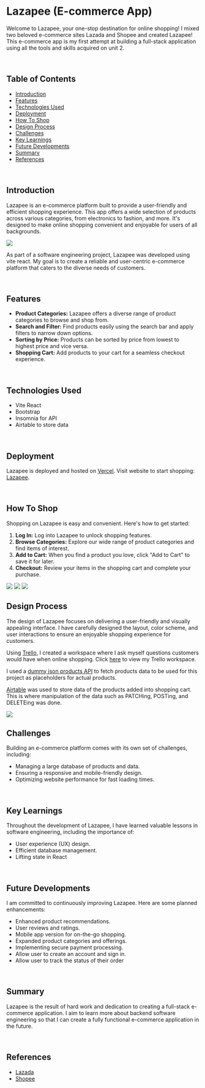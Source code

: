 # Lazapee (E-commerce App)

Welcome to Lazapee, your one-stop destination for online shopping! I mixed two beloved e-commerce sites Lazada and Shopee and created Lazapee! This e-commerce app is my first attempt at building a full-stack application using all the tools and skills acquired on unit 2.

<br>

## Table of Contents

- [Introduction](#introduction)
- [Features](#features)
- [Technologies Used](#technologies-used)
- [Deployment](#deployment)
- [How To Shop](#how-to-shop)
- [Design Process](#design-process)
- [Challenges](#challenges)
- [Key Learnings](#key-learnings)
- [Future Developments](#future-developments)
- [Summary](#summary)
- [References](#references)

<br>

## Introduction

Lazapee is an e-commerce platform built to provide a user-friendly and efficient shopping experience. This app offers a wide selection of products across various categories, from electronics to fashion, and more. It's designed to make online shopping convenient and enjoyable for users of all backgrounds.

<img src="https://raw.githubusercontent.com/waffleswithmaplesyrup/e-commerce-app/main/public/products.png">

As part of a software engineering project, Lazapee was developed using vite react. My goal is to create a reliable and user-centric e-commerce platform that caters to the diverse needs of customers.

<br>

## Features

- **Product Categories:** Lazapee offers a diverse range of product categories to browse and shop from.
- **Search and Filter:** Find products easily using the search bar and apply filters to narrow down options.
- **Sorting by Price:** Products can be sorted by price from lowest to highest price and vice versa.
- **Shopping Cart:** Add products to your cart for a seamless checkout experience.

<br>

## Technologies Used

- Vite React
- Bootstrap
- Insomnia for API
- Airtable to store data

<br>

## Deployment

Lazapee is deployed and hosted on [Vercel](https://vercel.com/). Visit website to start shopping: [Lazapee](https://e-commerce-app-five-eta.vercel.app/).

<br>

## How To Shop

Shopping on Lazapee is easy and convenient. Here's how to get started:

1. **Log In:** Log into Lazapee to unlock shopping features.
2. **Browse Categories:** Explore our wide range of product categories and find items of interest.
3. **Add to Cart:** When you find a product you love, click "Add to Cart" to save it for later.
4. **Checkout:** Review your items in the shopping cart and complete your purchase.

<img src="https://raw.githubusercontent.com/waffleswithmaplesyrup/e-commerce-app/main/public/login.png">

<img src="https://raw.githubusercontent.com/waffleswithmaplesyrup/e-commerce-app/main/public/product-info.png">

<img src="https://raw.githubusercontent.com/waffleswithmaplesyrup/e-commerce-app/main/public/cart-page.png">

<br>

## Design Process

The design of Lazapee focuses on delivering a user-friendly and visually appealing interface. I have carefully designed the layout, color scheme, and user interactions to ensure an enjoyable shopping experience for customers.

Using [Trello](https://trello.com/), I created a workspace where I ask myself questions customers would have when online shopping. Click [here](https://trello.com/invite/b/bKQ7vyz5/ATTIc2a0979fff69b62c8b038dd70041759eA36DCB75/lazapee) to view my Trello workspace.

I used a [dummy json products API](https://dummyjson.com/docs/products) to fetch products data to be used for this project as placeholders for actual products.

[Airtable](https://airtable.com/app7Fu8VNb6BUxYbM/shrLZKoiHXa50KsZ3/tblgaXfFbIsHV63Hq) was used to store data of the products added into shopping cart. This is where manipulation of the data such as PATCHing, POSTing, and DELETEing was done.

<img src="https://raw.githubusercontent.com/waffleswithmaplesyrup/e-commerce-app/main/public/trello.png">

<br>

## Challenges

Building an e-commerce platform comes with its own set of challenges, including:

- Managing a large database of products and data.
- Ensuring a responsive and mobile-friendly design.
- Optimizing website performance for fast loading times.

<br>

## Key Learnings

Throughout the development of Lazapee, I have learned valuable lessons in software engineering, including the importance of:

- User experience (UX) design.
- Efficient database management.
- Lifting state in React

<br>

## Future Developments

I am committed to continuously improving Lazapee. Here are some planned enhancements:

- Enhanced product recommendations.
- User reviews and ratings.
- Mobile app version for on-the-go shopping.
- Expanded product categories and offerings.
- Implementing secure payment processing.
- Allow user to create an account and sign in.
- Allow user to track the status of their order

<br>

## Summary

Lazapee is the result of hard work and dedication to creating a full-stack e-commerce application. I aim to learn more about backend software engineering so that I can create a fully functional e-commerce application in the future.

<br>

## References

- [Lazada](https://www.lazada.sg/)
- [Shopee](https://shopee.sg/)